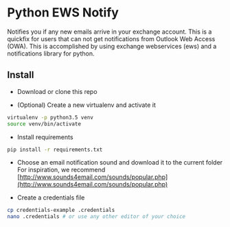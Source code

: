 # Python EWS Notify
Notifies you if any new emails arrive in your exchange account. This is a quickfix for users that can not get
notifications from Outlook Web Access (OWA). This is accomplished by using exchange webservices (ews) and a
notifications library for python.

## Install
* Download or clone this repo

* (Optional) Create a new virtualenv and activate it
```bash
virtualenv -p python3.5 venv 
source venv/bin/activate
```

* Install requirements
```bash
pip install -r requirements.txt
```

* Choose an email notification sound and download it to the current folder
For inspiration, we recommend [http://www.sounds4email.com/sounds/popular.php](http://www.sounds4email.com/sounds/popular.php)

* Create a credentials file
```bash
cp credentials-example .credentials
nano .credentials # or use any other editor of your choice
```
